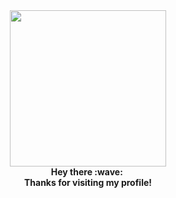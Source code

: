 <div id="header" align="center">
  <img src="https://c.tenor.com/mdNgRWdPAuEAAAAC/kk.gif" width="250"/>
  <br>
  <b>Hey there :wave:<b>
  <img src="https://komarev.com/ghpvc/?username=octantx&style=flat-square&color=blue" alt=""/>
  <br>
  <b>Thanks for visiting my profile!<b>
</div>
